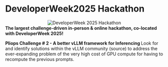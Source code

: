 # DeveloperWeek2025 Hackathon
<div align="center">
  <img alt="DeveloperWeek 2025 Hackathon" src="https://d112y698adiu2z.cloudfront.net/photos/production/challenge_photos/003/240/486/datas/full_width.jpg">
</div>
<b>The largest challenge-driven in-person & online hackathon, co-located with DeveloperWeek 2025! </b> 

<b>Pliops Challenge # 2 - A better vLLM framework for Inferencing </b>
Look for and identify solutions within the vLLM community (source) to address the ever-expanding problem of the very high cost of GPU compute for having to recompute the previous prompts.
